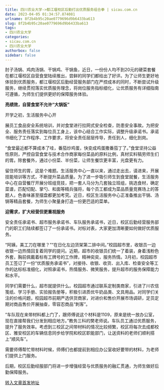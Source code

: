 ```yaml
---
title: 四川农业大学->都江堰校区后勤打出优质服务组合拳 | sicau.com.cn
date: 2023-04-05 01:34:57.874081
urlname: 8f2b4b95c20ae0779696d9b6433ba613
slug: 8f2b4b95c20ae0779696d9b6433ba613
tags: 
- 四川农业大学
categories:
- sicau.com.cn
- 四川农业大学
authorbox: false
sidebar: false
---
```

肘子汤锅、鸡肉汤锅、干锅鸡、干锅鱼，近日，一份份人均不到20元的硬菜套餐在都江堰校区自营食堂陆续推出，尝鲜的同学们都给出了好评。为了让师生更好地体验到优质服务，都江堰校区后勤经营服务部门在严控成本的同时，不断尝试升级服务，继续贯彻落实优质服务理念，将岗位服务指标细化，让优质服务有详细指南可遵循，为师生们提供更好的保障服务体验。

**亮绩效，自营食堂不允许“大锅饭”**

开学之初，生活服务中心开
<!--more-->
展员工食品安全系统培训，并对食堂进行拉网式安全检查，防患安全事故。为把安全、服务责任落实到每位员工身上，该中心结合工作实际，调整升级承诺书。承诺书细化了工作程序、工作要求，将安全责任层层传导，责任到人，细化到岗。

“食堂最近都不算成本了哇，番茄炒鸡蛋，快变成鸡蛋撒番茄丁了。”食堂坚持公益性原则，严控自营食堂与技术合作商家每份菜品的原料比例，真材实料犒劳师生们的胃。除套餐外，通过小份菜、半份菜，让师生餐饮更丰富，光盘更有力。

留住师生的胃，这是个难题。生活服务中心一直以来，通过走出去，请进来，开展技能培训等方式，不断提升菜品质量。为了进一步吸引师生到食堂就餐，生活服务中心在自营餐厅开展分班组竞技，把一套人马分为几套独立班组，挑选食材，确定菜谱，匹配切配、掌勺、和面等精兵强将，每个员工都成为菜品质量竞赛场上的答题人，色香味甚至摆盘都更加考究。近日，校区生活服务中心正准备推出干锅、汤锅等精品套餐，为师生小聚量身打造一份更巴适的菜单。

**迎需求，扩大经营但更重视服务**

安全责任承诺书、超市服务承诺书、车队服务承诺书，近日，校区后勤经营服务部门的职工们陆续都签订了一份承诺书。对标对表，大家更加清晰要如何做好优质服务。

“阿姨，美工刀在哪里？”“在日化左边货架第二排中间。”校园超市里，收银员一边收银一边热情回复着同学的提问。近期，超市的收银员们统一了着装，身着浅粉色外套，胸前佩戴着标有工牌号的工作牌，精神奕奕，服务热情。3月初，校园超市员工签订了一份“优质服务承诺书”，对接待、收银、收货、出入库、检查安全等工作的达标标准细化，对照承诺书，热情服务、微笑服务，提升超市的服务保障能力和水平。

同学们需要什么，超市就提供什么。校园超市通过联系定制类商家，引进了川农信笺纸、学习手册、实验报告册等，积极引进质优牛奶品类、文具用品。对同学们关注的价格问题，校园超市前期严选供货商家，对进价和售价开展市场调研，定员定期对商品售价开展抽查，零容忍商品“刺客”。

“车队现在来带材料都上门了，跟师傅说这个材料是1109，原来是统一放办公室，现在直接帮我们分发到相应地方。”教务三科的樊老师说。车队员工通过优质服务，提升了服务效率。考虑到三校区之间带材料的情况比较频繁，校区将每次去成都校区、雅安校区的车辆信息同步给学院和校区职能部门，让送资料的老师们顺利搭上“顺风车”。

需要师傅帮忙带材料时候，师傅们也都提前到相应办公室收好要带的材料，为老师们提供上门服务。

后期，校区后勤经服部门将进一步增强经营与优质服务的融汇贯通，为师生做好后勤保障服务。



[转入文章首发地址](https://news.sicau.edu.cn/info/1078/71700.htm)